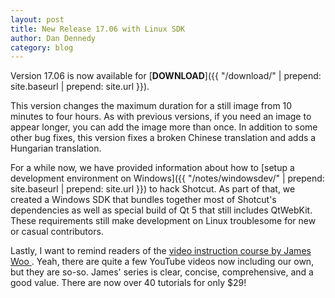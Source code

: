 ```yaml
---
layout: post
title: New Release 17.06 with Linux SDK
author: Dan Dennedy
category: blog
---
```

Version 17.06 is now available for [**DOWNLOAD**]({{ "/download/" | prepend: site.baseurl | prepend: site.url }}).

This version changes the maximum duration for a still image from 10 minutes to
four hours. As with previous versions, if you need an image to appear longer,
you can add the image more than once. In addition to some other bug fixes, this
version fixes a broken Chinese translation and adds a Hungarian translation.

For a while now, we have provided information about how to [setup a development
environment on Windows]({{ "/notes/windowsdev/" | prepend: site.baseurl | prepend: site.url }})
to hack Shotcut. As part of that, we created a Windows SDK that bundles together
most of Shotcut's dependencies as well as special build of Qt 5 that still
includes QtWebKit. These requirements still make development on Linux
troublesome for new or casual contributors.

Lastly, I want to remind readers of the [video instruction course by James Woo
](https://gumroad.com/a/864284499/tixrdc).
Yeah, there are quite a few YouTube videos now including our own, but they are
so-so. James' series is clear, concise, comprehensive, and a good value. There
are now over 40 tutorials for only $29!
